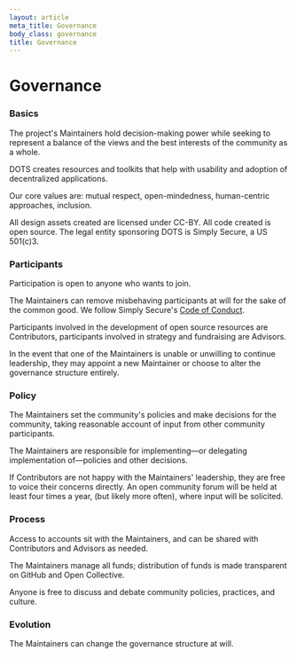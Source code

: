 ```yaml
---
layout: article
meta_title: Governance
body_class: governance
title: Governance
---
```


# Governance

### Basics

The project's Maintainers hold decision-making power while seeking to represent a balance of the views and the best interests of the community as a whole.

DOTS creates resources and toolkits that help with usability and adoption of decentralized applications.

Our core values are: mutual respect, open-mindedness, human-centric approaches, inclusion.

All design assets created are licensed under CC-BY. All code created is open source. The legal entity sponsoring DOTS is Simply Secure, a US 501(c)3.

### Participants

Participation is open to anyone who wants to join.

The Maintainers can remove misbehaving participants at will for the sake of the common good. We follow Simply Secure's [Code of Conduct](https://simplysecure.org/coc/).

Participants involved in the development of open source resources are Contributors, participants involved in strategy and fundraising are Advisors.

In the event that one of the Maintainers is unable or unwilling to continue leadership, they may appoint a new Maintainer or choose to alter the governance structure entirely.

### Policy

The Maintainers set the community's policies and make decisions for the community, taking reasonable account of input from other community participants.

The Maintainers are responsible for implementing—or delegating implementation of—policies and other decisions.

If Contributors are not happy with the Maintainers' leadership, they are free to voice their concerns directly. An open community forum will be held at least four times a year, (but likely more often), where input will be solicited.

### Process

Access to accounts sit with the Maintainers, and can be shared with Contributors and Advisors as needed.

The Maintainers manage all funds; distribution of funds is made transparent on GitHub and Open Collective.

Anyone is free to discuss and debate community policies, practices, and culture.

### Evolution

The Maintainers can change the governance structure at will.
